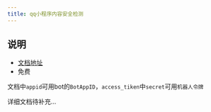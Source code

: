 ```yaml
---
title: qq小程序内容安全检测
---
```


 ## 说明
 
 - [文档地址](https://q.qq.com/wiki/develop/miniprogram/server/open_port/port_safe.html)
 - 免费
 
 文档中`appid`可用bot的`BotAppID`，`access_tiken`中`secret`可用`机器人令牌`  
 
 详细文档待补充...